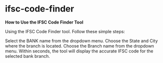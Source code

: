 # ifsc-code-finder

**How to Use the IFSC Code Finder Tool**

Using the IFSC Code Finder tool. Follow these simple steps:

Select the BANK name from the dropdown menu.
Choose the State and City where the branch is located.
Choose the Branch name from the dropdown menu.
Within seconds, the tool will display the accurate IFSC code for the selected bank branch.

